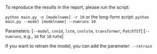 To reproduce the results in the report, please run the script: 

`python main.py -n [modelname] -r 10`
or the long-form script: `python main.py --model [modelname] --numruns 10`

Parameters: 
  [`--model`, `cnn1d`, `lstm`, `cnnlstm`, `transformer`, `PatchTST`]
  [`--numruns`, e.g., `10` for `10` runs]

If you want to retrain the model, you can add the parameter: `--retrain`
